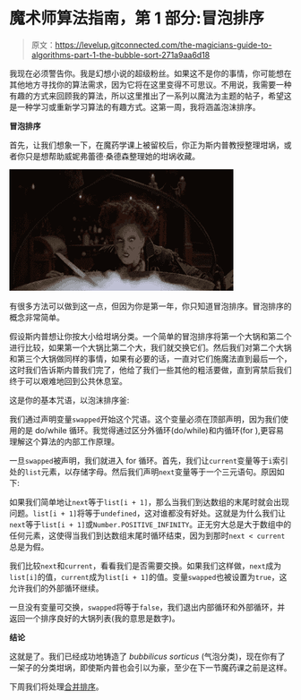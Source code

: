 # 魔术师算法指南，第 1 部分:冒泡排序

> 原文：<https://levelup.gitconnected.com/the-magicians-guide-to-algorithms-part-1-the-bubble-sort-271a9aa6d18>

我现在必须警告你。我是幻想小说的超级粉丝。如果这不是你的事情，你可能想在其他地方寻找你的算法需求，因为它将在这里变得不可思议。不用说，我需要一种有趣的方式来回顾我的算法，所以这里推出了一系列以魔法为主题的帖子，希望这是一种学习或重新学习算法的有趣方式。这第一周，我将涵盖泡沫排序。

**冒泡排序**

首先，让我们想象一下，在魔药学课上被留校后，你正为斯内普教授整理坩埚，或者你只是想帮助威妮弗蕾德·桑德森整理她的坩埚收藏。

![](img/d08667265b2f3d33156c6823e88b388b.png)

有很多方法可以做到这一点，但因为你是第一年，你只知道冒泡排序。冒泡排序的概念非常简单。

假设斯内普想让你按大小给坩埚分类。一个简单的冒泡排序将第一个大锅和第二个进行比较，如果第一个大锅比第二个大，我们就交换它们。然后我们对第二个大锅和第三个大锅做同样的事情，如果有必要的话，一直对它们施魔法直到最后一个，这时我们告诉斯内普我们完了，他给了我们一些其他的粗活要做，直到宵禁后我们终于可以艰难地回到公共休息室。

这是你的基本咒语，以泡沫排序釜:

我们通过声明变量`swapped`开始这个咒语。这个变量必须在顶部声明，因为我们使用的是 do/while 循环。我觉得通过区分外循环(do/while)和内循环(for ),更容易理解这个算法的内部工作原理。

一旦`swapped`被声明，我们就进入 for 循环。首先，我们让`current`变量等于`i`索引处的`list`元素，以存储字母。然后我们声明`next`变量等于一个三元语句。原因如下:

如果我们简单地让`next`等于`list[i + 1]`，那么当我们到达数组的末尾时就会出现问题。`list[i + 1]`将等于`undefined`，这对谁都没有好处。这就是为什么我们让`next`等于`list[i + 1]`或`Number.POSITIVE_INFINITY`。正无穷大总是大于数组中的任何元素，这使得当我们到达数组末尾时循环结束，因为到那时`next < current`总是为假。

我们比较`next`和`current`，看看我们是否需要交换。如果我们这样做，`next`成为`list[i]`的值，`current`成为`list[i + 1]`的值。变量`swapped`也被设置为`true`，这允许我们的外部循环继续。

一旦没有变量可交换，`swapped`将等于`false`，我们退出内部循环和外部循环，并返回一个排序良好的大锅列表(我的意思是数字)。

**结论**

这就是了。我们已经成功地铸造了 *bubbilicus sorticus* (气泡分类)，现在你有了一架子的分类坩埚，即使斯内普也会引以为豪，至少在下一节魔药课之前是这样。

下周我们将处理[合并排序](https://medium.com/gitconnected/the-magicians-guide-to-algorithms-part-2-the-merge-sort-84e3cbdd1cd2)。